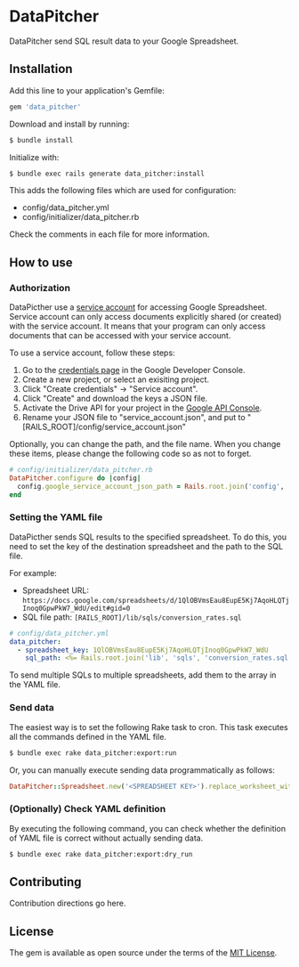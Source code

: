 # DataPitcher

DataPitcher send SQL result data to your Google Spreadsheet.

## Installation

Add this line to your application's Gemfile:

```ruby
gem 'data_pitcher'
```

Download and install by running:

```bash
$ bundle install
```

Initialize with:

```bash
$ bundle exec rails generate data_pitcher:install
```

This adds the following files which are used for configuration:

* config/data_pitcher.yml
* config/initializer/data_pitcher.rb

Check the comments in each file for more information.

## How to use

### Authorization

DataPicther use a [service account](https://developers.google.com/identity/protocols/OAuth2ServiceAccount) for accessing Google Spreadsheet. Service account can only access documents explicitly shared (or created) with the service account. It means that your program can only access documents that can be accessed with your service account.

To use a service account, follow these steps:

1. Go to the [credentials page](https://console.developers.google.com/apis/credentials) in the Google Developer Console.
2. Create a new project, or select an exisiting project.
3. Click "Create credentials" -> "Service account".
4. Click "Create" and download the keys a JSON file.
5. Activate the Drive API for your project in the [Google API Console](https://console.developers.google.com/apis/library).
6. Rename your JSON file to "service_account.json", and put to "[RAILS_ROOT]/config/service_account.json"

Optionally, you can change the path, and the file name. When you change these items, please change the following code so as not to forget.

```ruby
# config/initializer/data_pitcher.rb
DataPitcher.configure do |config|
  config.google_service_account_json_path = Rails.root.join('config', 'service_account.json')
end
```

### Setting the YAML file

DataPicther sends SQL results to the specified spreadsheet. To do this, you need to set the key of the destination spreadsheet and the path to the SQL file.

For example:

* Spreadsheet URL: `https://docs.google.com/spreadsheets/d/1QlOBVmsEau8EupE5Kj7AqoHLQTjInoq0GpwPkW7_WdU/edit#gid=0`
* SQL file path: `[RAILS_ROOT]/lib/sqls/conversion_rates.sql`

```yaml
# config/data_pitcher.yml
data_pitcher:
  - spreadsheet_key: 1QlOBVmsEau8EupE5Kj7AqoHLQTjInoq0GpwPkW7_WdU
    sql_path: <%= Rails.root.join('lib', 'sqls', 'conversion_rates.sql') %>
```

To send multiple SQLs to multiple spreadsheets, add them to the array in the YAML file.

### Send data

The easiest way is to set the following Rake task to cron. This task executes all the commands defined in the YAML file.

```bash
$ bundle exec rake data_pitcher:export:run
```

Or, you can manually execute sending data programmatically as follows:

```ruby
DataPitcher::Spreadsheet.new('<SPREADSHEET KEY>').replace_worksheet_with_query('<SQL QUERY STRING>')
```

### (Optionally) Check YAML definition

By executing the following command, you can check whether the definition of YAML file is correct without actually sending data.

```bash
$ bundle exec rake data_pitcher:export:dry_run
```

## Contributing
Contribution directions go here.

## License
The gem is available as open source under the terms of the [MIT License](http://opensource.org/licenses/MIT).
